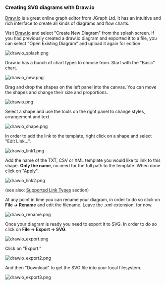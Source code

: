 ### Creating SVG diagrams with Draw.io

[Draw.io](www.draw.io) is a great online graph editor from JGraph Ltd. It has an intuitive and rich interface to create all kinds of diagrams and flow charts.

Visit [Draw.io](www.draw.io) and select "Create New Diagram" from the splash screen. If you had previously created a draw.io diagram and exported it to a file, you can select "Open Existing Diagram" and upload it again for edition:

![drawio_splash.png](img/drawio_splash.png)

Draw.io has a bunch of chart types to choose from. Start with the "Basic" chart.

![drawio_new.png](img/drawio_new.png)

Drag and drop the shapes on the left panel into the canvas. You can move the shapes and change their size and proportions.

![drawio.png](img/drawio.png)

Select a shape and use the tools on the right panel to change styles, arrangement and text.

![drawio_shape.png](img/drawio_shape.png)

In order to add the link to the template, right click on a shape and select "Edit Link...".

![drawio_link1.png](img/drawio_link1.png)

Add the name of the TXT, CSV or XML template you would like to link to this shape. **Only the name**, no need for the full path to the template. When done click on "Apply".

![drawio_link2.png](img/drawio_link2.png)

(see also: [Supported Link Types](#Supported-Link-Types) section)

At any point in time you can rename your diagram, in order to do so click on **File -> Rename** and edit the filename. Leave the .xml extension, for now.

![drawio_rename.png](img/drawio_rename.png)

Once your diagram is ready you need to export it to SVG. In order to do so click on **File -> Export -> SVG**.

![drawio_export.png](img/drawio_export.png)

Click on "Export."

![drawio_export2.png](img/drawio_export2.png)

And then "Download" to get the SVG file into your local filesystem.

![drawio_export3.png](img/drawio_export3.png)